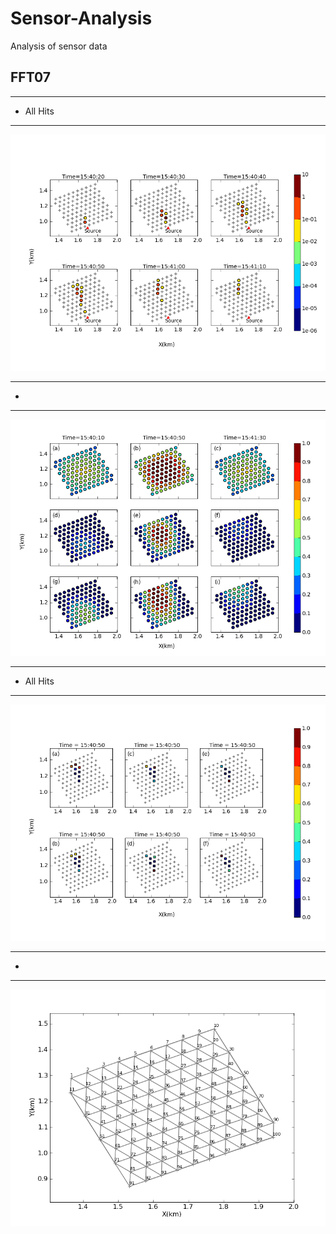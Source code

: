 

# Sensor-Analysis
Analysis of sensor data

## FFT07
------------------
* All Hits
------------------
![alt text](https://github.com/bchow1/Sensor-Analysis/blob/master/Examples/FFT07/FFT07_allHits.png "FFT07 All Hits")

------------------
* 
------------------
![alt text](https://github.com/bchow1/Sensor-Analysis/blob/master/Examples/FFT07/FFT07_fch.png "FFT07")

------------------
* All Hits
------------------
![alt text](https://github.com/bchow1/Sensor-Analysis/blob/master/Examples/FFT07/FFT07_fcstep.png "FFT07")

------------------
* 
------------------
![alt text](https://github.com/bchow1/Sensor-Analysis/blob/master/Examples/FFT07/FFT07_mesh.png "FFT07")

